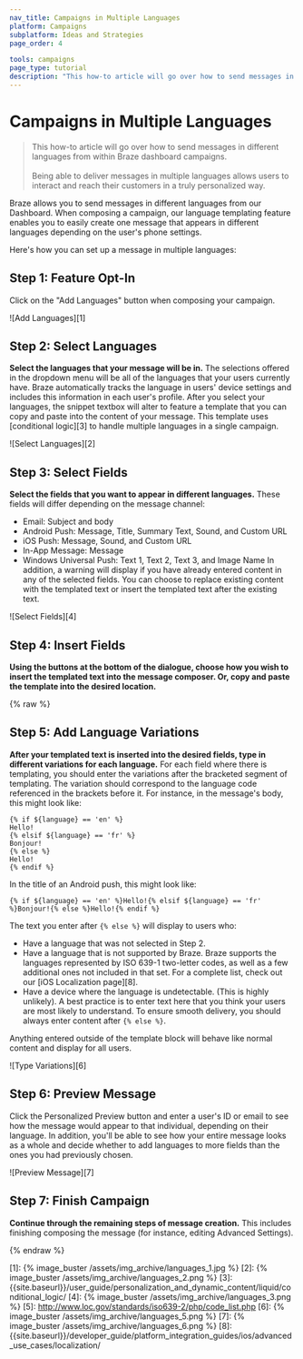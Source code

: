```yaml
---
nav_title: Campaigns in Multiple Languages
platform: Campaigns
subplatform: Ideas and Strategies
page_order: 4

tools: campaigns
page_type: tutorial
description: "This how-to article will go over how to send messages in different languages from within Braze dashboard campaigns."
---
```


# Campaigns in Multiple Languages

> This how-to article will go over how to send messages in different languages from within Braze dashboard campaigns.
> <br>
> <br>
> Being able to deliver messages in multiple languages allows users to interact and reach their customers in a truly personalized way. 

Braze allows you to send messages in different languages from our Dashboard. When composing a campaign, our language templating feature enables you to easily create one message that appears in different languages depending on the user's phone settings.

Here's how you can set up a message in multiple languages:

## Step 1: Feature Opt-In
Click on the "Add Languages" button when composing your campaign.

![Add Languages][1]

## Step 2: Select Languages
__Select the languages that your message will be in.__ The selections offered in the dropdown menu will be all of the languages that your users currently have. Braze automatically tracks the language in users' device settings and includes this information in each user's profile. After you select your languages, the snippet textbox will alter to feature a template that you can copy and paste into the content of your message. This template uses [conditional logic][3] to handle multiple languages in a single campaign.

![Select Languages][2]

## Step 3: Select Fields
__Select the fields that you want to appear in different languages.__ These fields will differ depending on the message channel:

- Email: Subject and body
- Android Push: Message, Title, Summary Text, Sound, and Custom URL
- iOS Push: Message, Sound, and Custom URL
- In-App Message: Message
- Windows Universal Push: Text 1, Text 2, Text 3, and Image Name
In addition, a warning will display if you have already entered content in any of the selected fields. You can choose to replace existing content with the templated text or insert the templated text after the existing text.

![Select Fields][4]

## Step 4: Insert Fields
__Using the buttons at the bottom of the dialogue, choose how you wish to insert the templated text into the message composer. Or, copy and paste the template into the desired location.__

{% raw %}
## Step 5: Add Language Variations
__After your templated text is inserted into the desired fields, type in different variations for each language.__ For each field where there is templating, you should enter the variations after the bracketed segment of templating. The variation should correspond to the language code referenced in the brackets before it. For instance, in the message's body, this might look like:

```
{% if ${language} == 'en' %}
Hello!
{% elsif ${language} == 'fr' %}
Bonjour!
{% else %}
Hello!
{% endif %}
```

In the title of an Android push, this might look like:
```
{% if ${language} == 'en' %}Hello!{% elsif ${language} == 'fr' %}Bonjour!{% else %}Hello!{% endif %}
```

The text you enter after `{% else %}` will display to users who:
- Have a language that was not selected in Step 2.
- Have a language that is not supported by Braze. Braze supports the languages represented by ISO 639-1 two-letter codes, as well as a few additional ones not included in that set. For a complete list, check out our [iOS Localization page][8].
- Have a device where the language is undetectable. (This is highly unlikely).
A best practice is to enter text here that you think your users are most likely to understand. To ensure smooth delivery, you should always enter content after `{% else %}`.

Anything entered outside of the template block will behave like normal content and display for all users.

![Type Variations][6]

## Step 6: Preview Message
Click the Personalized Preview button and enter a user's ID or email to see how the message would appear to that individual, depending on their language. In addition, you'll be able to see how your entire message looks as a whole and decide whether to add languages to more fields than the ones you had previously chosen.

![Preview Message][7]

## Step 7: Finish Campaign
__Continue through the remaining steps of message creation.__ This includes finishing composing the message (for instance, editing Advanced Settings).

{% endraw %}

[1]: {% image_buster /assets/img_archive/languages_1.jpg %}
[2]: {% image_buster /assets/img_archive/languages_2.png %}
[3]: {{site.baseurl}}/user_guide/personalization_and_dynamic_content/liquid/conditional_logic/
[4]: {% image_buster /assets/img_archive/languages_3.png %}
[5]: http://www.loc.gov/standards/iso639-2/php/code_list.php
[6]: {% image_buster /assets/img_archive/languages_5.png %}
[7]: {% image_buster /assets/img_archive/languages_6.png %}
[8]: {{site.baseurl}}/developer_guide/platform_integration_guides/ios/advanced_use_cases/localization/